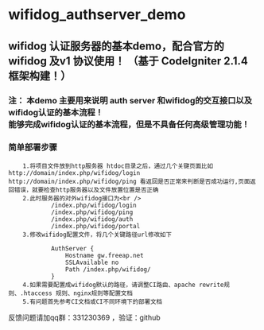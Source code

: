wifidog_authserver_demo
=======================

wifidog 认证服务器的基本demo，配合官方的wifidog 及v1 协议使用！  （基于 CodeIgniter 2.1.4 框架构建！）
-------




### 注： 本demo 主要用来说明 auth server 和wifidog的交互接口以及wifidog认证的基本流程！ <br /> 能够完成wifidog认证的基本流程，但是不具备任何高级管理功能！
  
### 简单部署步骤
		1.将项目文件放到http服务器 htdoc目录之后，通过几个关键页面比如http://domain/index.php/wifidog/login http://domain/index.php/wifidog/ping 看返回是否正常来判断是否成功运行,页面返回错误，就要检查http服务器以及文件放置位置是否正确
		2.此时服务器的对外wifidog接口为<br />
				/index.php/wifidog/login
				/index.php/wifidog/ping
				/index.php/wifidog/auth
				/index.php/wifidog/portal
		3.修改wifidog配置文件，将几个关键路径url修改如下
		
				AuthServer {
					Hostname gw.freeap.net
					SSLAvailable no
					Path /index.php/wifidog/
				}
		4.如果需要配置成wifidog默认的路径，请调整CI路由、apache rewrite规则、.htaccess 规则、nginx规则等配置文档
		5.有问题首先参考CI文档或CI不同环境下的部署文档
  
  
  
  反馈问题请加qq群：331230369 ，验证：github
  
  
  
